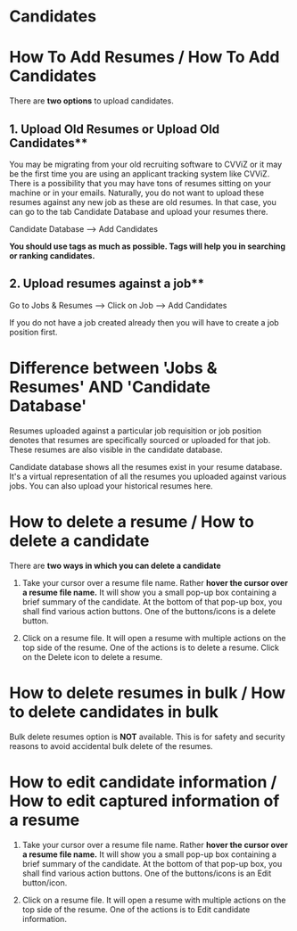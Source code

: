 # Candidates

# How To Add Resumes / How To Add Candidates 

There are **two options** to upload candidates.

## 1. Upload Old Resumes or Upload Old Candidates**

You may be migrating from your old recruiting software to CVViZ or it may be the first time you are using an applicant tracking system like CVViZ. There is a possibility that you may have tons of resumes sitting on your machine or in your emails. Naturally, you do not want to upload these resumes against any new job as these are old resumes. In that case, you can go to the tab Candidate Database and upload your resumes there. 

Candidate Database --> Add Candidates 

**You should use tags as much as possible. Tags will help you in searching or ranking candidates.** 

## 2. Upload resumes against a job**

Go to Jobs & Resumes --> Click on Job --> Add Candidates

If you do not have a job created already then you will have to create a job position first. 

# Difference between 'Jobs & Resumes' AND 'Candidate Database'

Resumes uploaded against a particular job requisition or job position denotes that resumes are specifically sourced or uploaded for that job. These resumes are also visible in the candidate database.

Candidate database shows all the resumes exist in your resume database.  It's a virtual representation of all the resumes you uploaded against various jobs. You can also upload your historical resumes here. 

# How to delete a resume / How to delete a candidate

There are **two ways in which you can delete a candidate**

1. Take your cursor over a resume file name. Rather **hover the cursor over a resume file name.** It will show you a small pop-up box containing a brief summary of the candidate. At the bottom of that pop-up box, you shall find various action buttons. One of the buttons/icons is a delete button.

2. Click on a resume file. It will open a resume with multiple actions on the top side of the resume. One of the actions is to delete a resume. Click on the Delete icon to delete a resume.

# How to delete resumes in bulk / How to delete candidates in bulk

 Bulk delete resumes option is **NOT** available. This is for safety and security reasons to avoid accidental bulk delete of the resumes.

# How to edit candidate information / How to edit  captured information of a resume


1. Take your cursor over a resume file name. Rather **hover the cursor over a resume file name.** It will show you a small pop-up box containing a brief summary of the candidate. At the bottom of that pop-up box, you shall find various action buttons. One of the buttons/icons is an Edit button/icon.

2. Click on a resume file. It will open a resume with multiple actions on the top side of the resume. One of the actions is to Edit candidate information. 
